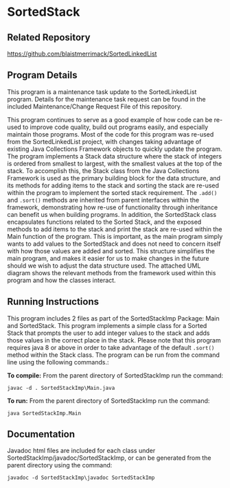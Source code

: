 # SortedStack

## Related Repository
https://github.com/blaistmerrimack/SortedLinkedList

## Program Details
This program is a maintenance task update to the SortedLinkedList program.
Details for the maintenance task request can be found in the included Maintenance/Change Request File of this repository.

This program continues to serve as a good example of how code can be re-used to improve code quality, build out programs easily, and especially maintain those programs. Most of the code for this program was re-used from the SortedLinkedList project, with changes taking advantage of existing Java Collections Framework objects to quickly update the program. The program implements a Stack data structure where the stack of integers is ordered from smallest to largest, with the smallest values at the top of the stack. To accomplish this, the Stack class from the Java Collections Framework is used as the primary building block for the data structure, and its methods for adding items to the stack and sorting the stack are re-used within the program to implement the sorted stack requirement. The ```.add()``` and ```.sort()``` methods are inherited from parent interfaces within the framework, demonstrating how re-use of functionality through inheritance can benefit us when building programs. In addition, the SortedStack class encapsulates functions related to the Sorted Stack, and the exposed methods to add items to the stack and print the stack are re-used within the Main function of the program. This is important, as the main program simply wants to add values to the SortedStack and does not need to concern itself with how those values are added and sorted. This structure simplifies the main program, and makes it easier for us to make changes in the future should we wish to adjust the data structure used. The attached UML diagram shows the relevant methods from the framework used within this program and how the classes interact.

## Running Instructions
This program includes 2 files as part of the SortedStackImp Package: Main and SortedStack. This program implements a simple class for a Sorted Stack that prompts the user to add integer values to the stack and adds those values in the correct place in the stack. Please note that this program requires java 8 or above in order to take advantage of the default ```.sort()``` method within the Stack class. The program can be run from the command line using the following commands.:

**To compile:**
From the parent directory of SortedStackImp run the command: 
```
javac -d . SortedStackImp\Main.java
```

**To run:**
From the parent directory of SortedStackImp run the command: 
```
java SortedStackImp.Main
```

## Documentation
Javadoc html files are included for each class under SortedStackImp/javadoc/SortedStackImp, or can be generated from the parent directory using the command:
```
javadoc -d SortedStackImp\javadoc SortedStackImp
```
